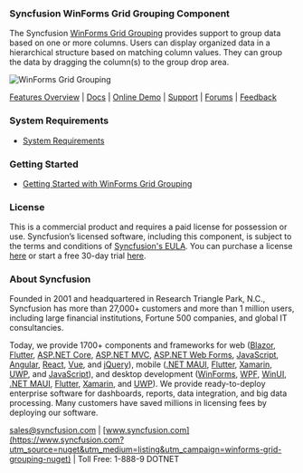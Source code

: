 ### Syncfusion WinForms Grid Grouping Component
The Syncfusion [WinForms Grid Grouping](https://www.syncfusion.com/winforms-ui-controls/datagrid/grouping?utm_source=nuget&utm_medium=listing&utm_campaign=winforms-grid-grouping-nuget) provides support to group data based on one or more columns. Users can display organized data in a hierarchical structure based on matching column values. They can group the data by dragging the column(s) to the group drop area.

![WinForms Grid Grouping](https://cdn.syncfusion.com/nuget-readme/winforms/winforms-gridgrouping.png)

[Features Overview](https://www.syncfusion.com/winforms-ui-controls/datagrid/grouping?utm_source=nuget&utm_medium=listing&utm_campaign=winforms-grid-grouping-nuget) | [Docs](https://help.syncfusion.com/windowsforms/gridgrouping/getting-started?utm_source=nuget&utm_medium=listing&utm_campaign=winforms-grid-grouping-nuget) | [Online Demo](https://github.com/syncfusion/winforms-demos?utm_source=nuget&utm_medium=listing&utm_campaign=winforms-grid-grouping-nuget) | [Support](https://support.syncfusion.com/create?utm_source=nuget&utm_medium=listing&utm_campaign=winforms-grid-grouping-nuget) | [Forums](https://www.syncfusion.com/forums/windowsforms?utm_source=nuget&utm_medium=listing&utm_campaign=winforms-grid-grouping-nuget) | [Feedback](https://www.syncfusion.com/feedback/winforms?utm_source=nuget&utm_medium=listing&utm_campaign=winforms-grid-grouping-nuget)

### System Requirements

* [System Requirements](https://help.syncfusion.com/windowsforms/installation/system-requirements?utm_source=nuget&utm_medium=listing&utm_campaign=winforms-grid-grouping-nuget)

### Getting Started

* [Getting Started with WinForms Grid Grouping](https://help.syncfusion.com/windowsforms/gridgrouping/getting-started?utm_source=nuget&utm_medium=listing&utm_campaign=winforms-grid-grouping-nuget)

### License

This is a commercial product and requires a paid license for possession or use. Syncfusion’s licensed software, including this component, is subject to the terms and conditions of [Syncfusion's EULA](https://www.syncfusion.com/eula/es/?utm_source=nuget&utm_medium=listing&utm_campaign=winforms-grid-grouping-nuget). You can purchase a license [here](https://www.syncfusion.com/sales/products?utm_source=nuget&utm_medium=listing&utm_campaign=winforms-grid-grouping-nuget) or start a free 30-day trial [here](https://www.syncfusion.com/account/manage-trials/start-trials?utm_source=nuget&utm_medium=listing&utm_campaign=winforms-grid-grouping-nuget).

### About Syncfusion

Founded in 2001 and headquartered in Research Triangle Park, N.C., Syncfusion has more than 27,000+ customers and more than 1 million users, including large financial institutions, Fortune 500 companies, and global IT consultancies.
 
Today, we provide 1700+ components and frameworks for web ([Blazor](https://www.syncfusion.com/blazor-components?utm_source=nuget&utm_medium=listing&utm_campaign=winforms-grid-grouping-nuget), [Flutter](https://www.syncfusion.com/flutter-widgets?utm_source=nuget&utm_medium=listing&utm_campaign=winforms-grid-grouping-nuget), [ASP.NET Core](https://www.syncfusion.com/aspnet-core-ui-controls?utm_source=nuget&utm_medium=listing&utm_campaign=winforms-grid-grouping-nuget), [ASP.NET MVC](https://www.syncfusion.com/aspnet-mvc-ui-controls?utm_source=nuget&utm_medium=listing&utm_campaign=winforms-grid-grouping-nuget), [ASP.NET Web Forms](https://www.syncfusion.com/jquery/aspnet-webforms-ui-controls?utm_source=nuget&utm_medium=listing&utm_campaign=winforms-grid-grouping-nuget), [JavaScript](https://www.syncfusion.com/javascript-ui-controls?utm_source=nuget&utm_medium=listing&utm_campaign=winforms-grid-grouping-nuget), [Angular](https://www.syncfusion.com/angular-ui-components?utm_source=nuget&utm_medium=listing&utm_campaign=winforms-grid-grouping-nuget), [React](https://www.syncfusion.com/react-ui-components?utm_source=nuget&utm_medium=listing&utm_campaign=winforms-grid-grouping-nuget), [Vue](https://www.syncfusion.com/vue-ui-components?utm_source=nuget&utm_medium=listing&utm_campaign=winforms-grid-grouping-nuget), and [jQuery](https://www.syncfusion.com/jquery-ui-widgets?utm_source=nuget&utm_medium=listing&utm_campaign=winforms-grid-grouping-nuget)), mobile ([.NET MAUI](https://www.syncfusion.com/maui-controls?utm_source=nuget&utm_medium=listing&utm_campaign=winforms-grid-grouping-nuget), [Flutter](https://www.syncfusion.com/flutter-widgets?utm_source=nuget&utm_medium=listing&utm_campaign=winforms-grid-grouping-nuget), [Xamarin](https://www.syncfusion.com/xamarin-ui-controls?utm_source=nuget&utm_medium=listing&utm_campaign=winforms-grid-grouping-nuget), [UWP](https://www.syncfusion.com/uwp-ui-controls?utm_source=nuget&utm_medium=listing&utm_campaign=winforms-grid-grouping-nuget), and [JavaScript](https://www.syncfusion.com/javascript-ui-controls?utm_source=nuget&utm_medium=listing&utm_campaign=winforms-grid-grouping-nuget)), and desktop development ([WinForms](https://www.syncfusion.com/winforms-ui-controls?utm_source=nuget&utm_medium=listing&utm_campaign=winforms-grid-grouping-nuget), [WPF](https://www.syncfusion.com/wpf-controls?utm_source=nuget&utm_medium=listing&utm_campaign=winforms-grid-grouping-nuget), [WinUI](https://www.syncfusion.com/winui-controls?utm_source=nuget&utm_medium=listing&utm_campaign=winforms-grid-grouping-nuget), [.NET MAUI](https://www.syncfusion.com/maui-controls?utm_source=nuget&utm_medium=listing&utm_campaign=winforms-grid-grouping-nuget), [Flutter](https://www.syncfusion.com/flutter-widgets?utm_source=nuget&utm_medium=listing&utm_campaign=winforms-grid-grouping-nuget), [Xamarin](https://www.syncfusion.com/xamarin-ui-controls?utm_source=nuget&utm_medium=listing&utm_campaign=winforms-grid-grouping-nuget), and [UWP](https://www.syncfusion.com/uwp-ui-controls?utm_source=nuget&utm_medium=listing&utm_campaign=winforms-grid-grouping-nuget)). We provide ready-to-deploy enterprise software for dashboards, reports, data integration, and big data processing. Many customers have saved millions in licensing fees by deploying our software.

[sales@syncfusion.com](mailto:sales@syncfusion.com?Subject=Syncfusion%20WinForms%20DataGrid%20Grouping-%20NuGet) | [www.syncfusion.com](https://www.syncfusion.com?utm_source=nuget&utm_medium=listing&utm_campaign=winforms-grid-grouping-nuget) | Toll Free: 1-888-9 DOTNET



